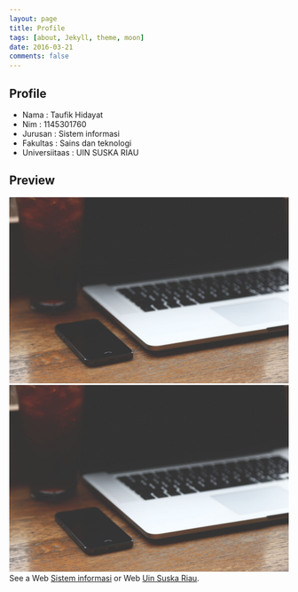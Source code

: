 ```yaml
---
layout: page
title: Profile
tags: [about, Jekyll, theme, moon]
date: 2016-03-21
comments: false
---  
```

## Profile
* Nama              : Taufik Hidayat
* Nim               : 1145301760
* Jurusan           : Sistem informasi
* Fakultas          : Sains dan teknologi
* Universiitaas     : UIN SUSKA RIAU

## Preview
<img src="assets/img/placeholder-big.jpg"><img src="assets/img/placeholder-big.jpg">
See a Web [Sistem informasi](http://Sif.uin-suska.ac.id) or Web [Uin Suska Riau](https://uin-suska.ac.id).
